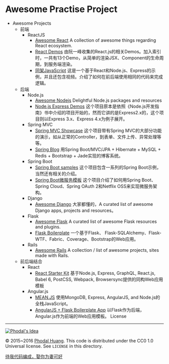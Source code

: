 # Awesome Practise Project



- Awesome Projects
  - 前端
    - ReactJS
      - [Awesome React](https://github.com/enaqx/awesome-react) A collection of awesome things regarding React ecosystem.
      - [React Demos](https://github.com/ruanyf/react-demos) 由阮一峰收集的React.js的相关Demos。加入索引时，一共有13个Demo，从简单的渲染JSX、Component的生命周期，到服务端渲染。
      - [同架JavaScript](https://github.com/DavidWells/isomorphic-react-example) 这是一个基于React和Node.js、Express的示例，并且还包含视频。介绍了如何在前后端使用相同的代码来完成逻辑。
  - 后端
    - Node.js
      - [Awesome Nodejs](https://github.com/sindresorhus/awesome-nodejs) Delightful Node.js packages and resources
      - [Node.js Express Demos](https://github.com/bsspirit/nodejs-demo) 这个项目原本是依照《Node.js开发指南》书中介绍的项目开始的，然而它讲的是Express2.x的，这个项目则以Express 3.x、Express 4.x为例子展开。
    - Spring MVC
      - [Spring MVC Showcase](https://github.com/spring-projects/spring-mvc-showcase) 这个项目带有Spring MVC的大部分功能的演示，如从正常的Controller，到表单、文件上传、异常处理等等。
      - [Spring Blog](https://github.com/Raysmond/SpringBlog) 用Spring Boot/MVC/JPA + Hibernate + MySQL + Redis + Bootstrap + Jade实现的博客系统。
    - Spring Boot
      - [Spring Boot samples](https://github.com/netgloo/spring-boot-samples) 这个项目包含一系列的Spring Boot示例，当然还有相关的介绍。
      - [Spring Boot微服务模板](https://github.com/rohitghatol/spring-boot-microservices) 这个项目介绍了如何用Spring Boot、Spring Cloud、Spring OAuth 2和Netflix OSS来实现微服务架构。
    - Django
      - [Awesome Django](https://github.com/rosarior/awesome-django) 大家都懂的，A curated list of awesome Django apps, projects and resources。
    - Flask
      - [Awesome Flask](https://github.com/humiaozuzu/awesome-flask) A curated list of awesome Flask resources and plugins.
      - [Flask Boilerplate](https://github.com/mjhea0/flask-boilerplate) 一个基于Flask、 Flask-SQLAlchemy、Flask-WTF、Fabric、Coverage、Bootstrap的Web应用。
    - Rails
      - [Awesome Rails](https://github.com/ekremkaraca/awesome-rails) A collection / list of awesome projects, sites made with Rails.
  - 前后端结合
    - React
      - [React Starter Kit](https://github.com/kriasoft/react-starter-kit) 基于Node.js, Express, GraphQL, React.js, Babel 6, PostCSS, Webpack, Browsersync提供的同构Web应用模板
    - Angular.js
      - [MEAN.JS](https://github.com/meanjs/mean) 使用MongoDB, Express, AngularJS, and Node.js的全栈JavaScript。
      - [AngularJS + Flask Boilerplate App](https://github.com/shea256/angular-flask) 以Flask作为后端，Angular.js作为前端的Web应用模板。
License
---

[![Phodal's Idea](http://brand.phodal.com/shields/idea-small.svg)](http://ideas.phodal.com/)

© 2015~2016 [Phodal Huang](https://www.phodal.com). This code is distributed under the CC0 1.0 Universal license. See `LICENSE` in this directory.

[待我代码编成，娶你为妻可好](http://www.xuntayizhan.com/person/ji-ke-ai-qing-zhi-er-shi-dai-wo-dai-ma-bian-cheng-qu-ni-wei-qi-ke-hao-wan/)
